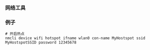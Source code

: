 ### 网络工具

### 例子

```shell
# 开启热点
nmcli device wifi hotspot ifname wlan0 con-name MyHostspot ssid MyHostspotSSID password 12345678
```
